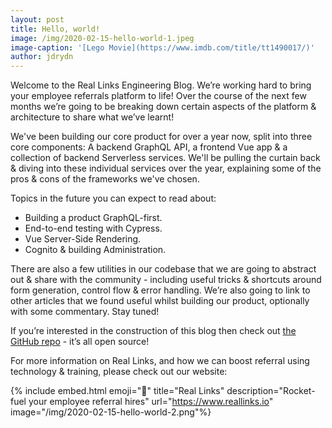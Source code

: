 ```yaml
---
layout: post
title: Hello, world!
image: /img/2020-02-15-hello-world-1.jpeg
image-caption: '[Lego Movie](https://www.imdb.com/title/tt1490017/)'
author: jdrydn
---
```


Welcome to the Real Links Engineering Blog. We’re working hard to bring your employee referrals platform to life! Over the course of the next few months we’re going to be breaking down certain aspects of the platform & architecture to share what we’ve learnt!

We've been building our core product for over a year now, split into three core components: A backend GraphQL API, a frontend Vue app & a collection of backend Serverless services. We'll be pulling the curtain back & diving into these individual services over the year, explaining some of the pros & cons of the frameworks we've chosen.

Topics in the future you can expect to read about:

- Building a product GraphQL-first.
- End-to-end testing with Cypress.
- Vue Server-Side Rendering.
- Cognito & building Administration.

There are also a few utilities in our codebase that we are going to abstract out & share with the community - including useful tricks & shortcuts around form generation, control flow & error handling. We’re also going to link to other articles that we found useful whilst building our product, optionally with some commentary. Stay tuned!

If you’re interested in the construction of this blog then check out [the GitHub repo][real-links-blog-repo] - it’s all open source!

For more information on Real Links, and how we can boost referral using technology & training, please check out our website:

{% include embed.html
    emoji="🚀"
    title="Real Links"
    description="Rocket-fuel your employee referral hires"
    url="https://www.reallinks.io"
    image="/img/2020-02-15-hello-world-2.png"%}

[real-links-blog-repo]: https://github.com/real-links/real-links.github.io
